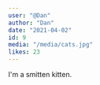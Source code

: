 ```yaml
---
user: "@Dan"
author: "Dan"
date: "2021-04-02"
id: 9
media: "/media/cats.jpg"
likes: 23
---
```


I'm a smitten kitten.
